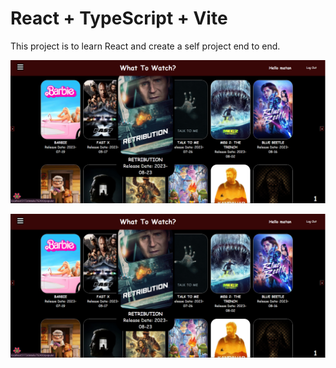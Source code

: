 # React + TypeScript + Vite

This project is to learn React and create a self project end to end.

<img src="/PhotographyWebsite/png/main_page.png" alt="Alt text">

![My Image](/PhotographyWebsite/png/main_page.png)